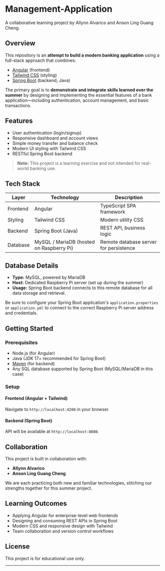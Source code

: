 # Management-Application

A collaborative learning project by Allynn Alvarico and Anson Ling Guang Cheng.

## Overview

This repository is an **attempt to build a modern banking application** using a full-stack approach that combines:

- [Angular](https://angular.io/) (frontend)
- [Tailwind CSS](https://tailwindcss.com/) (styling)
- [Spring Boot](https://spring.io/projects/spring-boot) (backend, Java)

The primary goal is to **demonstrate and integrate skills learned over the summer** by designing and implementing the essential features of a bank application—including authentication, account management, and basic transactions.


## Features

- User authentication (login/signup)
- Responsive dashboard and account views
- Simple money transfer and balance check
- Modern UI styling with Tailwind CSS
- RESTful Spring Boot backend

> **Note:** This project is a learning exercise and not intended for real-world banking use.

## Tech Stack

| Layer    | Technology               | Description                           |
|----------|--------------------------|-------------------------------------|
| Frontend | Angular                  | TypeScript SPA framework            |
| Styling  | Tailwind CSS             | Modern utility CSS                  |
| Backend  | Spring Boot (Java)       | REST API, business logic            |
| Database | MySQL / MariaDB (hosted on Raspberry Pi) | Remote database server for persistence |

## Database Details

- **Type:** MySQL, powered by MariaDB
- **Host:** Dedicated Raspberry Pi server (set up during the summer)
- **Usage:** Spring Boot backend connects to this remote database for all data storage and retrieval.

Be sure to configure your Spring Boot application's `application.properties` or `application.yml` to connect to the correct Raspberry Pi server address and credentials.

## Getting Started

### Prerequisites

- Node.js (for Angular)
- Java (JDK 17+ recommended for Spring Boot)
- [Maven](https://maven.apache.org/) (for backend)
- Any SQL database supported by Spring Boot (MySQL/MariaDB in this case)

### Setup

#### Frontend (Angular + Tailwind)

Navigate to `http://localhost:4200` in your browser.

#### Backend (Spring Boot)

API will be available at `http://localhost:8080`.


## Collaboration

This project is built in collaboration with:

- **Allynn Alvarico**
- **Anson Ling Guang Cheng**

We are each practicing both new and familiar technologies, stitching our strengths together for this summer project.

## Learning Outcomes

- Applying Angular for enterprise-level web frontends
- Designing and consuming REST APIs in Spring Boot
- Modern CSS and responsive design with Tailwind
- Team collaboration and version control workflows

## License

This project is for educational use only.

---
